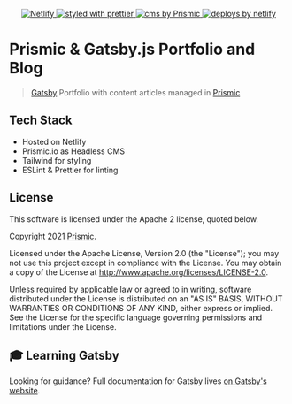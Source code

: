 <p align="center">
  <a href="https://app.netlify.com/sites/lekoarts/deploys">
    <img
      src="https://api.netlify.com/api/v1/badges/279adfbe-dd11-487c-9ab9-cecc21fc4d69/deploy-status"
      alt="Netlify"
    />
  </a>
  <a href="https://github.com/prettier/prettier">
    <img
      src="https://img.shields.io/badge/styled_with-prettier-ff69b4.svg?style=flat-square"
      alt="styled with prettier"
    />
  </a>  
  <a href="https://prismic.io/">
    <img
      src="https://img.shields.io/badge/cms-prismic.io-2d2b59.svg?style=flat-square"
      alt="cms by Prismic"
    />
  </a>
  <a href="https://www.netlify.com">
    <img
      src="https://img.shields.io/badge/deploys%20by-netlify-00c7b7.svg?style=flat-square"
      alt="deploys by netlify"
    />
  </a>
</p>


# Prismic & Gatsby.js Portfolio and Blog
> [Gatsby](https://www.gatsbyjs.org/) Portfolio with content articles managed in [Prismic](https://prismic.io)


## Tech Stack

- Hosted on Netlify
- Prismic.io as Headless CMS
- Tailwind for styling
- ESLint & Prettier for linting

## License

This software is licensed under the Apache 2 license, quoted below.

Copyright 2021 [Prismic](http://prismic.io/).

Licensed under the Apache License, Version 2.0 (the "License"); you may not use this project except in compliance with the License. You may obtain a copy of the License at http://www.apache.org/licenses/LICENSE-2.0.

Unless required by applicable law or agreed to in writing, software distributed under the License is distributed on an "AS IS" BASIS, WITHOUT WARRANTIES OR CONDITIONS OF ANY KIND, either express or implied. See the License for the specific language governing permissions and limitations under the License.

## 🎓 Learning Gatsby

Looking for guidance? Full documentation for Gatsby lives [on Gatsby's website](https://www.gatsbyjs.org/).
